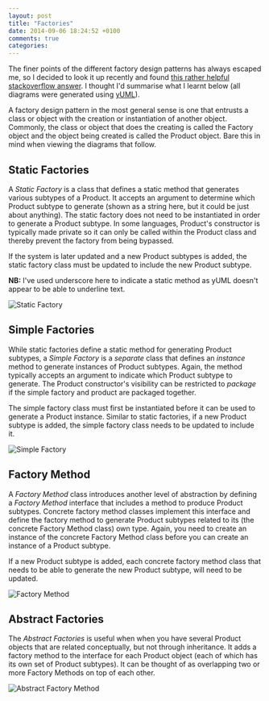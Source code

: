 ```yaml
---
layout: post
title: "Factories"
date: 2014-09-06 18:24:52 +0100
comments: true
categories:
---
```


The finer points of the different factory design patterns has always escaped me, so I decided to look it up recently and found [this rather helpful stackoverflow answer](http://stackoverflow.com/questions/4209791/design-patterns-abstract-factory-vs-factory-method). I thought I'd summarise what I learnt below (all diagrams were generated using [yUML](www.yuml.me)).

A factory design pattern in the most general sense is one that entrusts a class or object with the creation or instantiation of another object. Commonly, the class or object that does the creating is called the Factory object and the object being created is called the Product object. Bare this in mind when viewing the diagrams that follow.

## Static Factories

A _Static Factory_ is a class that defines a static method that generates various subtypes of a Product. It accepts an argument to determine which Product subtype to generate (shown as a string here, but it could be just about anything). The static factory does not need to be instantiated in order to generate a Product subtype. In some languages, Product's constructor is typically made private so it can only be called within the Product class and thereby prevent the factory from being bypassed.

If the system is later updated and a new Product subtypes is added, the static factory class must be updated to include the new Product subtype.

__NB:__ I've used underscore here to indicate a static method as yUML doesn't appear to be able to underline text.

![Static Factory](http://www.yuml.me/1e74d10f)

## Simple Factories

While static factories define a static method for generating Product subtypes, a _Simple Factory_ is a _separate_ class that defines an _instance_ method to generate instances of Product subtypes. Again, the method typically accepts an argument to indicate which Product subtype to generate. The Product constructor's visibility can be restricted to _package_ if the simple factory and product are packaged together.

The simple factory class must first be instantiated before it can be used to generate a Product instance. Similar to static factories, if a new Product subtype is added, the simple factory class needs to be updated to include it.

![Simple Factory](http://www.yuml.me/b1f57365)

## Factory Method

A _Factory Method_ class introduces another level of abstraction by defining a _Factory Method_ interface that includes a method to produce Product subtypes. Concrete factory method classes implement this interface and define the factory method to generate Product subtypes related to its (the concrete Factory Method class) own type. Again, you need to create an instance of the concrete Factory Method class before you can create an instance of a Product subtype.

If a new Product subtype is added, each concrete factory method class that needs to be able to generate the new Product subtype, will need to be updated.

![Factory Method](http://www.yuml.me/d7f2e8c3)

## Abstract Factories

The _Abstract Factories_ is useful when when you have several Product objects that are related conceptually, but not through inheritance. It adds a factory method to the interface for each Product object (each of which has its own set of Product subtypes). It can be thought of as overlapping two or more Factory Methods on top of each other.

![Abstract Factory Method](http://www.yuml.me/989345bf)
